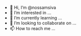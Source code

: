 - 👋 Hi, I’m @nossamsiva
- 👀 I’m interested in ...
- 🌱 I’m currently learning ...
- 💞️ I’m looking to collaborate on ...
- 📫 How to reach me ...

<!---
nossamsiva/nossamsiva is a ✨ special ✨ repository because its `README.md` (this file) appears on your GitHub profile.
You can click the Preview link to take a look at your changes.
--->
